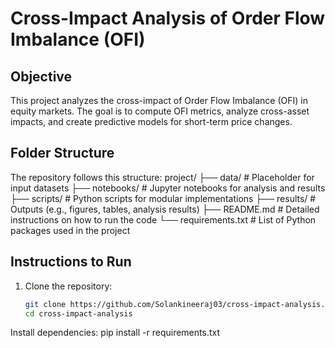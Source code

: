 # Cross-Impact Analysis of Order Flow Imbalance (OFI)

## Objective
This project analyzes the cross-impact of Order Flow Imbalance (OFI) in equity markets. The goal is to compute OFI metrics, analyze cross-asset impacts, and create predictive models for short-term price changes.

## Folder Structure
The repository follows this structure:
project/ ├── data/ # Placeholder for input datasets ├── notebooks/ # Jupyter notebooks for analysis and results ├── scripts/ # Python scripts for modular implementations ├── results/ # Outputs (e.g., figures, tables, analysis results) ├── README.md # Detailed instructions on how to run the code └── requirements.txt # List of Python packages used in the project

## Instructions to Run
1. Clone the repository:
   ```bash
   git clone https://github.com/Solankineeraj03/cross-impact-analysis.git
   cd cross-impact-analysis
Install dependencies:
pip install -r requirements.txt

